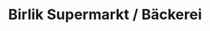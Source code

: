 ---
title: "Birlik Supermarkt / Bäckerei"
url: /wien/birlik-supermarkt-baeckerei/
shop: Supermarkt
---
